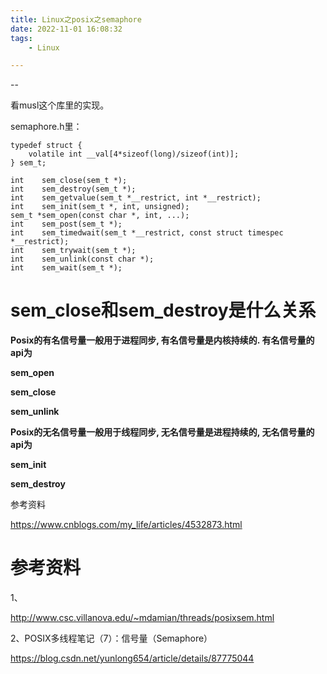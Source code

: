```yaml
---
title: Linux之posix之semaphore
date: 2022-11-01 16:08:32
tags:
	- Linux

---
```


--

看musl这个库里的实现。

semaphore.h里：

```
typedef struct {
	volatile int __val[4*sizeof(long)/sizeof(int)];
} sem_t;

int    sem_close(sem_t *);
int    sem_destroy(sem_t *);
int    sem_getvalue(sem_t *__restrict, int *__restrict);
int    sem_init(sem_t *, int, unsigned);
sem_t *sem_open(const char *, int, ...);
int    sem_post(sem_t *);
int    sem_timedwait(sem_t *__restrict, const struct timespec *__restrict);
int    sem_trywait(sem_t *);
int    sem_unlink(const char *);
int    sem_wait(sem_t *);
```

# sem_close和sem_destroy是什么关系

**Posix的有名信号量一般用于进程同步, 有名信号量是内核持续的. 有名信号量的api为**

**sem_open**

**sem_close**

**sem_unlink**

**Posix的无名信号量一般用于线程同步, 无名信号量是进程持续的, 无名信号量的api为**

**sem_init**

**sem_destroy**



参考资料

https://www.cnblogs.com/my_life/articles/4532873.html

# 参考资料

1、

http://www.csc.villanova.edu/~mdamian/threads/posixsem.html

2、POSIX多线程笔记（7）：信号量（Semaphore）

https://blog.csdn.net/yunlong654/article/details/87775044